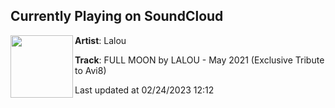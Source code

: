 ## Currently Playing on SoundCloud

[<img align="left" width="100" src="https://i1.sndcdn.com/artworks-cR8zUbB2JdFvUNy1-MwcSKw-t500x500.jpg">](https://soundcloud.com/lalou-hard/full-moon-by-lalou-may-2021-exclusive-tribute-to-avi8)

**Artist**: Lalou 

**Track**: FULL MOON by LALOU - May 2021 (Exclusive Tribute to Avi8)

Last updated at 02/24/2023 12:12
